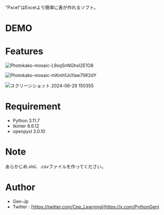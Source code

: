 "Pxcel"はExcelより簡単に表が作れるソフト。

# DEMO
 

 
# Features

 ![Photokako-mosaic-L9xqSnNGhxI2E1O8](https://github.com/Gen-jp/Pxel/assets/174163778/b2756ff2-446d-4431-84ec-11fce91db7e7)



![Photokako-mosaic-mKmh1JoYaw7lW2dY](https://github.com/Gen-jp/Pxel/assets/174163778/c6bdb3b2-08c8-4dbb-8e5f-04f22241dbb3)



![スクリーンショット 2024-06-29 150355](https://github.com/Gen-jp/Pxel/assets/174163778/6aab870d-6b84-4433-85b6-3f85cde25d7c)

 
# Requirement
 
* Python    3.11.7
* tkinter   8.6.12   
* openpyxl  3.0.10  

 
 
# Note
 あらかじめ.xlsl、.csvファイルを作ってください。

 
# Author

* Gen-Jp
* Twitter : [https://twitter.com/Cpp_Learning](https://x.com/PythonGen)
 
